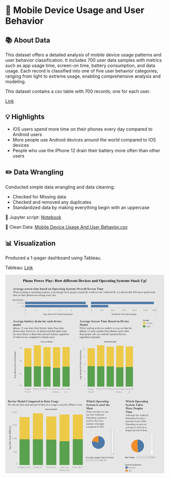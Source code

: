 # 📱 Mobile Device Usage and User Behavior

## 📚 About Data

This dataset offers a detailed analysis of mobile device usage patterns and user behavior classification. It includes 700 user data samples with metrics such as app usage time, screen-on time, battery consumption, and data usage. Each record is classified into one of five user behavior categories, ranging from light to extreme usage, enabling comprehensive analysis and modeling.

This dataset contains a csv table with 700 records, one for each user.

[Link](https://www.kaggle.com/datasets/valakhorasani/mobile-device-usage-and-user-behavior-dataset)

## 💡 Highlights

- IOS users spend more time on their phones every day compared to Android users
- More people use Android devices around the world compared to IOS devices
- People who use the iPhone 12 drain their battery more often than other users


## ✏️ Data Wrangling

Conducted simple data wrangling and data cleaning:
- Checked for Missing data
- Checked and removed any duplicates
- Standardized data by making everything begin with an uppercase

📍 Jupyter script: [Notebook](https://github.com/SorenSmith/Mobile-Device-Usage-And-User-Behavior/blob/main/Mobile%20Device%20Usafe%20and%20User%20Behavior%20CODE.txt)

📍 Clean Data: [Mobile Device Usage And User Behavior.csv](https://github.com/SorenSmith/Mobile-Device-Usage-And-User-Behavior/blob/main/user_behavior_dataset.csv)

## 📊 Visualization

Produced a 1-pager dashboard using Tableau.

Tableau: [Link](https://public.tableau.com/app/profile/soren.smith/viz/MobileDeviceUsageandUserBehavior_17417366531850/Dashboard1)

![Unicorns-2](https://github.com/SorenSmith/Mobile-Device-Usage-And-User-Behavior/blob/main/Dashboard%201%20(1).png)
